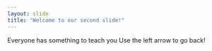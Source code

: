 ```yaml
---
layout: slide
title: "Welcome to our second slide!"
---
```

Everyone has something to teach you
Use the left arrow to go back!
